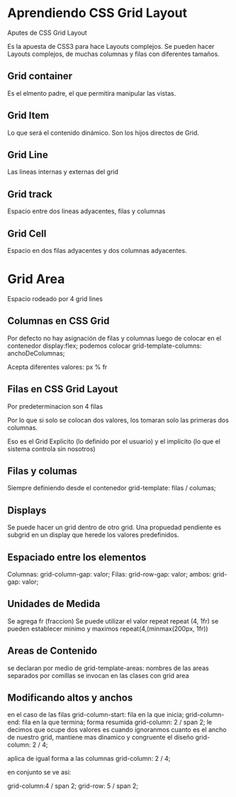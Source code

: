 # Aprendiendo CSS Grid Layout
Aputes de CSS Grid Layout

Es la apuesta de CSS3 para hace Layouts complejos. 
Se pueden hacer Layouts complejos, de muchas columnas y filas con diferentes tamaños.

## Grid container
Es el elmento padre, el que permitira manipular las vistas. 

## Grid Item
Lo que será el contenido dinámico. Son los hijos directos de Grid. 

## Grid Line
Las lineas internas y externas del grid

## Grid track
Espacio entre dos lineas adyacentes, filas y columnas

## Grid Cell

Espacio en dos filas adyacentes y dos columnas adyacentes. 

# Grid Area
Espacio rodeado por 4 grid lines

## Columnas en CSS Grid
Por defecto no hay asignación de filas y columnas
luego de colocar en el contenedor display:flex; podemos colocar grid-template-columns: anchoDeColumnas;

Acepta diferentes valores: 
px  %   fr  

## Filas en CSS Grid Layout
Por predeterminacion son 4 filas 

Por lo que si solo se colocan dos valores, los tomaran solo las primeras dos columnas. 

Eso es el Grid Explicito (lo definido por el usuario) y el implicito (lo que el sistema controla sin nosotros)

## Filas y columas
Siempre definiendo desde el contenedor
grid-template: filas / columas;

## Displays
Se puede hacer un grid dentro de otro grid. 
Una propuedad pendiente es subgrid en un display que herede los valores predefinidos.

## Espaciado entre los elementos
Columnas: grid-column-gap: valor;
Filas: grid-row-gap: valor;
ambos: grid-gap: valor;

## Unidades de Medida 
Se agrega fr (fraccion) 
Se puede utilizar el valor repeat
repeat (4, 1fr)
se pueden establecer minimo y maximos
repeat(4,(minmax(200px, 1fr))

## Areas de Contenido
se declaran por medio de 
grid-template-areas: nombres de las areas separados por comillas
se invocan en las clases con grid area

## Modificando altos y anchos
en el caso de las filas 
grid-column-start: fila en la que inicia;
grid-column-end: fila en la que termina;
forma resumida
grid-column: 2 / span 2; le decimos que ocupe dos valores es cuando ignoranmos cuanto es el ancho de nuestro grid, mantiene mas dinamico y congruente el diseño
grid-column: 2 / 4;

aplica de igual forma a las columnas
grid-column: 2 / 4;

en conjunto se ve asi: 

grid-column:4 / span 2;
grid-row: 5 / span 2;
